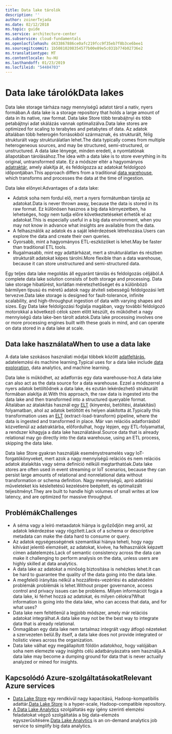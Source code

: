 ```yaml
---
title: Data lake tárolók
description: ''
author: zoinerTejada
ms.date: 02/12/2018
ms.topic: guide
ms.service: architecture-center
ms.subservice: cloud-fundamentals
ms.openlocfilehash: d433867886ce0afc219fcc9f35eb7f8b3ce6bee1
ms.sourcegitcommit: 1b50810208354577b00e89e5c031b774b02736e2
ms.translationtype: MT
ms.contentlocale: hu-HU
ms.lasthandoff: 01/23/2019
ms.locfileid: "54484703"
---
```

# <a name="data-lakes"></a><span data-ttu-id="037df-102">Data lake tárolók</span><span class="sxs-lookup"><span data-stu-id="037df-102">Data lakes</span></span>

<span data-ttu-id="037df-103">Data lake storage tárháza nagy mennyiségű adatot tárol a natív, nyers formában.</span><span class="sxs-lookup"><span data-stu-id="037df-103">A data lake is a storage repository that holds a large amount of data in its native, raw format.</span></span> <span data-ttu-id="037df-104">Data lake Store több terabájtnyi és több petabájtnyi adat skálázás vannak optimalizálva.</span><span class="sxs-lookup"><span data-stu-id="037df-104">Data lake stores are optimized for scaling to terabytes and petabytes of data.</span></span> <span data-ttu-id="037df-105">Az adatok általában több heterogén forrásokból származnak, és strukturált, félig strukturált vagy strukturálatlan lehet.</span><span class="sxs-lookup"><span data-stu-id="037df-105">The data typically comes from multiple heterogeneous sources, and may be structured, semi-structured, or unstructured.</span></span> <span data-ttu-id="037df-106">A data lake lényege, minden eredeti, a nyomtatónak állapotában tárolásához.</span><span class="sxs-lookup"><span data-stu-id="037df-106">The idea with a data lake is to store everything in its original, untransformed state.</span></span> <span data-ttu-id="037df-107">Ez a módszer eltér a hagyományos [adatraktár](../relational-data/data-warehousing.md), amely alakítja át, és feldolgozza az adatokat feldolgozó időpontjában.</span><span class="sxs-lookup"><span data-stu-id="037df-107">This approach differs from a traditional [data warehouse](../relational-data/data-warehousing.md), which transforms and processes the data at the time of ingestion.</span></span>

<span data-ttu-id="037df-108">Data lake előnyei:</span><span class="sxs-lookup"><span data-stu-id="037df-108">Advantages of a data lake:</span></span>

- <span data-ttu-id="037df-109">Adatok soha nem fordul elő, mert a nyers formátumban tárolja az adatokat.</span><span class="sxs-lookup"><span data-stu-id="037df-109">Data is never thrown away, because the data is stored in its raw format.</span></span> <span data-ttu-id="037df-110">Ez különösen hasznos a big data környezetben, ha lehetséges, hogy nem tudja előre következtetéseket érhetők el az adatokat.</span><span class="sxs-lookup"><span data-stu-id="037df-110">This is especially useful in a big data environment, when you may not know in advance what insights are available from the data.</span></span>
- <span data-ttu-id="037df-111">A felhasználók az adatok és a saját lekérdezések létrehozása.</span><span class="sxs-lookup"><span data-stu-id="037df-111">Users can explore the data and create their own queries.</span></span>
- <span data-ttu-id="037df-112">Gyorsabb, mint a hagyományos ETL-eszközöket is lehet.</span><span class="sxs-lookup"><span data-stu-id="037df-112">May be faster than traditional ETL tools.</span></span>
- <span data-ttu-id="037df-113">Rugalmasabb, mint egy adattárházat, mert a strukturálatlan és részben strukturált adatokat képes tárolni.</span><span class="sxs-lookup"><span data-stu-id="037df-113">More flexible than a data warehouse, because it can store unstructured and semi-structured data.</span></span>

<span data-ttu-id="037df-114">Egy teljes data lake megoldás áll egyaránt tárolás és feldolgozás céljából.</span><span class="sxs-lookup"><span data-stu-id="037df-114">A complete data lake solution consists of both storage and processing.</span></span> <span data-ttu-id="037df-115">Data lake storage hibatűrést, korlátlan méretezhetőséget és a különböző bármilyen típusú és méretű adatok nagy átviteli sebességű feldolgozási lett tervezve.</span><span class="sxs-lookup"><span data-stu-id="037df-115">Data lake storage is designed for fault-tolerance, infinite scalability, and high-throughput ingestion of data with varying shapes and sizes.</span></span> <span data-ttu-id="037df-116">Egy Data lake feldolgozási foglalja magában, vagy további feldolgozó motorokkal a következő célok szem előtt készült, és működhet a nagy mennyiségű data lake-ben tárolt adatok.</span><span class="sxs-lookup"><span data-stu-id="037df-116">Data lake processing involves one or more processing engines built with these goals in mind, and can operate on data stored in a data lake at scale.</span></span>

## <a name="when-to-use-a-data-lake"></a><span data-ttu-id="037df-117">Data lake használata</span><span class="sxs-lookup"><span data-stu-id="037df-117">When to use a data lake</span></span>

<span data-ttu-id="037df-118">A data lake szokásos használati módjai többek között [adatfeltárás](./interactive-data-exploration.md), adatelemzési és machine learning.</span><span class="sxs-lookup"><span data-stu-id="037df-118">Typical uses for a data lake include [data exploration](./interactive-data-exploration.md), data analytics, and machine learning.</span></span>

<span data-ttu-id="037df-119">Data lake is működhet, az adatforrás egy data warehouse-hoz.</span><span class="sxs-lookup"><span data-stu-id="037df-119">A data lake can also act as the data source for a data warehouse.</span></span> <span data-ttu-id="037df-120">Ezzel a módszerrel a nyers adatok betöltődnek a data lake, és ezután lekérdezhető strukturált formában alakítja át.</span><span class="sxs-lookup"><span data-stu-id="037df-120">With this approach, the raw data is ingested into the data lake and then transformed into a structured queryable format.</span></span> <span data-ttu-id="037df-121">Általában az átalakítás használ egy [ELT](../relational-data/etl.md#extract-load-and-transform-elt) (kinyerési, betöltési, átalakítási) folyamatban, ahol az adatok betöltött és helyen alakította át.</span><span class="sxs-lookup"><span data-stu-id="037df-121">Typically this transformation uses an [ELT](../relational-data/etl.md#extract-load-and-transform-elt) (extract-load-transform) pipeline, where the data is ingested and transformed in place.</span></span> <span data-ttu-id="037df-122">Már van relációs adatforrásból közvetlenül az adatraktárba, előfordulhat, hogy lépjen, egy ETL-folyamattal, a rendszer kihagyja a data lake használatával.</span><span class="sxs-lookup"><span data-stu-id="037df-122">Source data that is already relational may go directly into the data warehouse, using an ETL process, skipping the data lake.</span></span>

<span data-ttu-id="037df-123">Data lake Store gyakran használják eseménystreamelés vagy IoT-forgatókönyveket, mert azok a nagy mennyiségű relációs és nem relációs adatok átalakítás vagy séma definíció nélküli megtarthatóak.</span><span class="sxs-lookup"><span data-stu-id="037df-123">Data lake stores are often used in event streaming or IoT scenarios, because they can persist large amounts of relational and nonrelational data without transformation or schema definition.</span></span> <span data-ttu-id="037df-124">Nagy mennyiségű, apró adatírási műveleteket kis késleltetésű kezelésére beépített, és optimalizált teljesítményt.</span><span class="sxs-lookup"><span data-stu-id="037df-124">They are built to handle high volumes of small writes at low latency, and are optimized for massive throughput.</span></span>

## <a name="challenges"></a><span data-ttu-id="037df-125">Problémák</span><span class="sxs-lookup"><span data-stu-id="037df-125">Challenges</span></span>

- <span data-ttu-id="037df-126">A séma vagy a leíró metaadatok hiánya is győződjön meg arról, az adatok lekérdezése vagy rögzített.</span><span class="sxs-lookup"><span data-stu-id="037df-126">Lack of a schema or descriptive metadata can make the data hard to consume or query.</span></span>
- <span data-ttu-id="037df-127">Az adatok egységességének szemantikai hiánya teheti, hogy nagy kihívást jelentő elemzését, az adatokat, kivéve, ha felhasználók képzett címen adatelemzés.</span><span class="sxs-lookup"><span data-stu-id="037df-127">Lack of semantic consistency across the data can make it challenging to perform analysis on the data, unless users are highly skilled at data analytics.</span></span>
- <span data-ttu-id="037df-128">A data lake az adatokat a minőség biztosítása is nehézkes lehet.</span><span class="sxs-lookup"><span data-stu-id="037df-128">It can be hard to guarantee the quality of the data going into the data lake.</span></span>
- <span data-ttu-id="037df-129">A megfelelő irányítás nélkül a hozzáférés-vezérlési és adatvédelmi problémák problémák is lehet.</span><span class="sxs-lookup"><span data-stu-id="037df-129">Without proper governance, access control and privacy issues can be problems.</span></span> <span data-ttu-id="037df-130">Milyen információt fogja a data lake, ki férhet hozzá az adatokat, és milyen célokra?</span><span class="sxs-lookup"><span data-stu-id="037df-130">What information is going into the data lake, who can access that data, and for what uses?</span></span>
- <span data-ttu-id="037df-131">Data lake nem feltétlenül a legjobb módszer, amely már relációs adatokat integrálhat.</span><span class="sxs-lookup"><span data-stu-id="037df-131">A data lake may not be the best way to integrate data that is already relational.</span></span>
- <span data-ttu-id="037df-132">Önmagában egy data lake nem tartalmaz integrált vagy átfogó nézeteket a szervezeten belül.</span><span class="sxs-lookup"><span data-stu-id="037df-132">By itself, a data lake does not provide integrated or holistic views across the organization.</span></span>
- <span data-ttu-id="037df-133">Data lake válhat egy megállapított földön adatokhoz, hogy valójában soha nem elemezte vagy insights célú adatbányászatra sem használja.</span><span class="sxs-lookup"><span data-stu-id="037df-133">A data lake may become a dumping ground for data that is never actually analyzed or mined for insights.</span></span>

## <a name="relevant-azure-services"></a><span data-ttu-id="037df-134">Kapcsolódó Azure-szolgáltatásokat</span><span class="sxs-lookup"><span data-stu-id="037df-134">Relevant Azure services</span></span>

- <span data-ttu-id="037df-135">[Data Lake Store](/azure/data-lake-store/) egy rendkívül nagy kapacitású, Hadoop-kompatibilis adattár.</span><span class="sxs-lookup"><span data-stu-id="037df-135">[Data Lake Store](/azure/data-lake-store/) is a hyper-scale, Hadoop-compatible repository.</span></span>
- <span data-ttu-id="037df-136">[A Data Lake Analytics](/azure/data-lake-analytics/) szolgáltatás egy igény szerinti elemzési feladatokat végző szolgáltatás a big data-elemzés egyszerűsítésére.</span><span class="sxs-lookup"><span data-stu-id="037df-136">[Data Lake Analytics](/azure/data-lake-analytics/) is an on-demand analytics job service to simplify big data analytics.</span></span>
